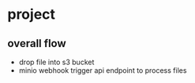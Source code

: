 # project

## overall flow

* drop file into s3 bucket
* minio webhook trigger api endpoint to process files
